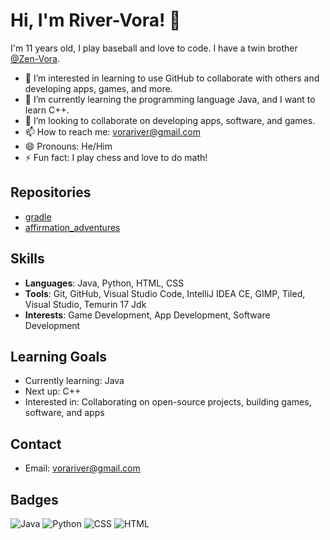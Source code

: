 # Hi, I'm River-Vora! 👋

I'm 11 years old, I play baseball and love to code. I have a twin brother [@Zen-Vora](https://github.com/Zen-Vora).

- 👀 I’m interested in learning to use GitHub to collaborate with others and developing apps, games, and more.
- 🌱 I’m currently learning the programming language Java, and I want to learn C++.
- 💞️ I’m looking to collaborate on developing apps, software, and games.
- 📫 How to reach me: vorariver@gmail.com
- 😄 Pronouns: He/Him
- ⚡ Fun fact: I play chess and love to do math!

## Repositories
- [gradle](https://github.com/River-Vora/gradle)
- [affirmation_adventures](https://github.com/River-Vora/affirmation_adventures)
## Skills
- **Languages**: Java, Python, HTML, CSS
- **Tools**: Git, GitHub, Visual Studio Code, IntelliJ IDEA CE, GIMP, Tiled, Visual Studio, Temurin 17 Jdk
- **Interests**: Game Development, App Development, Software Development

## Learning Goals
- Currently learning: Java
- Next up: C++
- Interested in: Collaborating on open-source projects, building games, software, and apps

## Contact
- Email: vorariver@gmail.com


## Badges
![Java](https://img.shields.io/badge/Java-ED8B00?style=for-the-badge&logo=java&logoColor=white)
![Python](https://img.shields.io/badge/Python-3776AB?style=for-the-badge&logo=python&logoColor=white)
![CSS](https://img.shields.io/badge/CSS-1572B6?style=for-the-badge&logo=css3&logoColor=white)
![HTML](https://img.shields.io/badge/HTML-E34F26?style=for-the-badge&logo=html5&logoColor=white)
